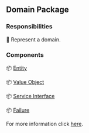 ## Domain Package

### Responsibilities

🎯 Represent a domain.

### Components

📦 [Entity][2]

📦 [Value Object][3]

📦 [Service Interface][4]

📦 [Failure][5]

For more information click [here][1].

[1]: https://docs.page/jtdLab/rapid/architecture/app-module#domain-package
[2]: https://docs.page/jtdLab/rapid/architecture/app-module#entity
[3]: https://docs.page/jtdLab/rapid/architecture/app-module#value-object
[4]: https://docs.page/jtdLab/rapid/architecture/app-module#service-interface
[5]: https://docs.page/jtdLab/rapid/architecture/app-module#failure
